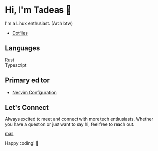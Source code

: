 # Hi, I'm Tadeas 👋

I'm a Linux enthusiast. (Arch btw)
- [Dotfiles](https://github.com/osmak1234/dots.git)

## Languages
Rust <br>
Typescript<br>

## Primary editor
- [Neovim Configuration](https://github.com/osmak1234/nvim.git)

## Let's Connect

Always excited to meet and connect with more tech enthusiasts. Whether you have a question or just want to say hi, feel free to reach out. 

[mail](mailto:tadead.developer@gmail.com)

Happy coding! 🚀
